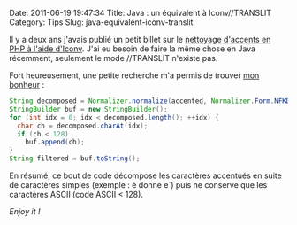 Date: 2011-06-19 19:47:34
Title: Java : un équivalent à Iconv//TRANSLIT
Category: Tips
Slug: java-equivalent-iconv-translit

Il y a deux ans j'avais publié un petit billet sur le [nettoyage d'accents en PHP à l'aide d'Iconv](/blog/2009/04/14/php-nettoyer-des-accents-simplement-avec-iconv/). J'ai eu besoin de faire la même chose en Java récemment, seulement le mode //TRANSLIT n'existe pas.

Fort heureusement, une petite recherche m'a permis de trouver [mon bonheur](http://stackoverflow.com/questions/5806690/is-there-an-iconv-with-translit-equivalent-in-java) :

``` java
String decomposed = Normalizer.normalize(accented, Normalizer.Form.NFKD);
StringBuilder buf = new StringBuilder();
for (int idx = 0; idx < decomposed.length(); ++idx) {
  char ch = decomposed.charAt(idx);
  if (ch < 128)
    buf.append(ch);
}
String filtered = buf.toString();
```

En résumé, ce bout de code décompose les caractères accentués en suite de caractères simples (exemple : è donne e`) puis ne conserve que les caractères ASCII (code ASCII < 128).

_Enjoy it !_
